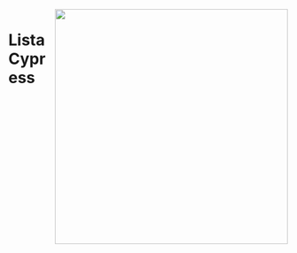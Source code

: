 <img align="right" width="420" height="425" src="https://toppng.com/uploads/preview/linkedin-transparent-background-download-diablo-3-logo-11563000534crsxdtya7s.png">

# ListaCypress


